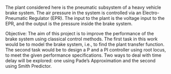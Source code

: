 The plant considered here is the pneumatic subsystem of a heavy vehicle brake system. The
air pressure in the system is controlled via an Electro-Pneumatic Regulator (EPR). The input
to the plant is the voltage input to the EPR, and the output is the pressure inside the brake
system.

Objective: The aim of this project is to improve the performance of the brake system using classical
control methods. The first task in this work would be to model the brake system, i.e., to find
the plant transfer function. The second task would be to design a P and a PI controller using
root locus, to meet the given performance specifications. Two ways to deal with time delay
will be explored: one using Pade’s Approximation and the second using Smith Predictor.
